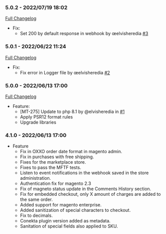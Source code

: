 ### 5.0.2 - 2022/07/19 18:02

[Full Changelog](https://github.com/conekta/ct-magento-2.4.4/compare/5.0.1..5.0.2)
* Fix:
  - Set 200 by default response in webhook by œelvisheredia [#3](https://github.com/conekta/ct-magento-2.4.4/pull/3)

### 5.0.1 - 2022/06/22 11:24

[Full Changelog](https://github.com/conekta/ct-magento-2.4.4/compare/5.0.0..5.0.1)
* Fix:
  - Fix error in Logger file by œelvisheredia [#2](https://github.com/conekta/ct-magento-2.4.4/pull/2)

### 5.0.0 - 2022/06/13 17:00

[Full Changelog](https://github.com/conekta/ct-magento-2.4.4/compare/main..5.0.0)
* Feature:
  - [MT-275] Update to php 8.1 by @elvisheredia in [#1](https://github.com/conekta/ct-magento-2.4.4/pull/1)
  - Apply PSR12 format rules
  - Upgrade libraries

### 4.1.0 - 2022/06/13 17:00
* Feature
  - Fix in OXXO order date format in magento admin.
  - Fix in purchases with free shipping.
  - Fixes for the marketplace store.
  - Fixes to pass the MFTF tests.
  - Listen to event notifications in the webhook saved in the store administration.
  - Authentication fix for magento 2.3
  - Fix of magneto status update in the Comments History section.
  - Fix for embedded checkout, only X amount of charges are added to the same order.
  - Added support for magento enterprise.
  - Added sanitization of special characters to checkout.
  - Fix to decimals.
  - Conekta plugin version added as metadata.
  - Sanitation of special fields also applied to SKU.